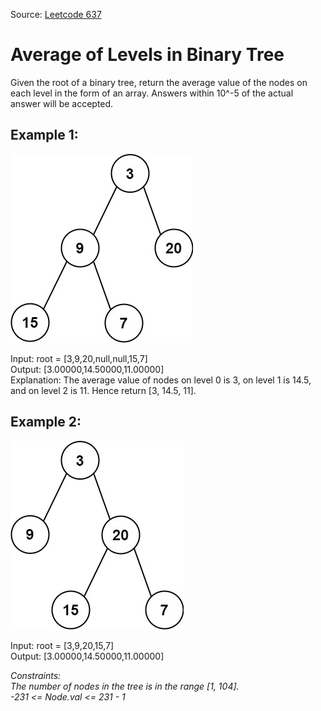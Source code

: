 Source: [Leetcode 637](https://leetcode.com/problems/average-of-levels-in-binary-tree)<br/>
# Average of Levels in Binary Tree

Given the root of a binary tree, return the average value of the nodes on each level in the form of an array. Answers within 10^-5 of the actual answer will be accepted.
 

## Example 1:

![example_1](/binary_tree/average_of_levels_in_binary_tree/images/image-1.png)


Input: root = [3,9,20,null,null,15,7]<br/>
Output: [3.00000,14.50000,11.00000]<br/>
Explanation: The average value of nodes on level 0 is 3, on level 1 is 14.5, and on level 2 is 11.
Hence return [3, 14.5, 11].

## Example 2:

![example_2](/binary_tree/average_of_levels_in_binary_tree/images/image-2.png)


Input: root = [3,9,20,15,7]<br/>
Output: [3.00000,14.50000,11.00000]
 

*Constraints:<br/>
The number of nodes in the tree is in the range [1, 104].<br/>
-231 <= Node.val <= 231 - 1*

